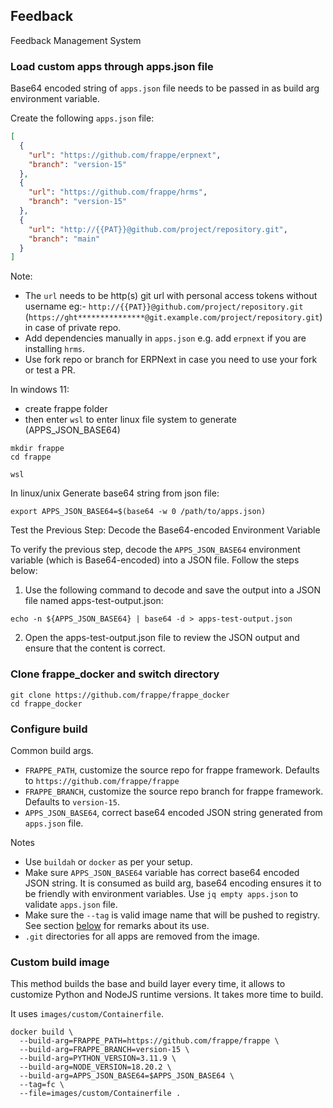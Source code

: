 ## Feedback

Feedback Management System

### Load custom apps through apps.json file

Base64 encoded string of `apps.json` file needs to be passed in as build arg environment variable.

Create the following `apps.json` file:

```json
[
  {
    "url": "https://github.com/frappe/erpnext",
    "branch": "version-15"
  },
  {
    "url": "https://github.com/frappe/hrms",
    "branch": "version-15"
  },
  {
    "url": "http://{{PAT}}@github.com/project/repository.git",
    "branch": "main"
  }
]
```

Note:

- The `url` needs to be http(s) git url with personal access tokens without username eg:- `http://{{PAT}}@github.com/project/repository.git` (`https://ght***************@git.example.com/project/repository.git`) in case of private repo.
- Add dependencies manually in `apps.json` e.g. add `erpnext` if you are installing `hrms`.
- Use fork repo or branch for ERPNext in case you need to use your fork or test a PR.

In windows 11: 
- create frappe folder
- then enter `wsl` to enter linux file system to generate (APPS_JSON_BASE64)
  
```shell
mkdir frappe 
cd frappe

wsl
```

In linux/unix Generate base64 string from json file:

```shell
export APPS_JSON_BASE64=$(base64 -w 0 /path/to/apps.json)
```


Test the Previous Step: Decode the Base64-encoded Environment Variable

To verify the previous step, decode the `APPS_JSON_BASE64` environment variable (which is Base64-encoded) into a JSON file. Follow the steps below:

1. Use the following command to decode and save the output into a JSON file named apps-test-output.json:

```shell
echo -n ${APPS_JSON_BASE64} | base64 -d > apps-test-output.json
```

2. Open the apps-test-output.json file to review the JSON output and ensure that the content is correct.

### Clone frappe_docker and switch directory

```shell
git clone https://github.com/frappe/frappe_docker
cd frappe_docker
```

### Configure build

Common build args.

- `FRAPPE_PATH`, customize the source repo for frappe framework. Defaults to `https://github.com/frappe/frappe`
- `FRAPPE_BRANCH`, customize the source repo branch for frappe framework. Defaults to `version-15`.
- `APPS_JSON_BASE64`, correct base64 encoded JSON string generated from `apps.json` file.

Notes

- Use `buildah` or `docker` as per your setup.
- Make sure `APPS_JSON_BASE64` variable has correct base64 encoded JSON string. It is consumed as build arg, base64 encoding ensures it to be friendly with environment variables. Use `jq empty apps.json` to validate `apps.json` file.
- Make sure the `--tag` is valid image name that will be pushed to registry. See section [below](#use-images) for remarks about its use.
- `.git` directories for all apps are removed from the image.


### Custom build image

This method builds the base and build layer every time, it allows to customize Python and NodeJS runtime versions. It takes more time to build.

It uses `images/custom/Containerfile`.

```shell
docker build \
  --build-arg=FRAPPE_PATH=https://github.com/frappe/frappe \
  --build-arg=FRAPPE_BRANCH=version-15 \
  --build-arg=PYTHON_VERSION=3.11.9 \
  --build-arg=NODE_VERSION=18.20.2 \
  --build-arg=APPS_JSON_BASE64=$APPS_JSON_BASE64 \
  --tag=fc \
  --file=images/custom/Containerfile .
```

